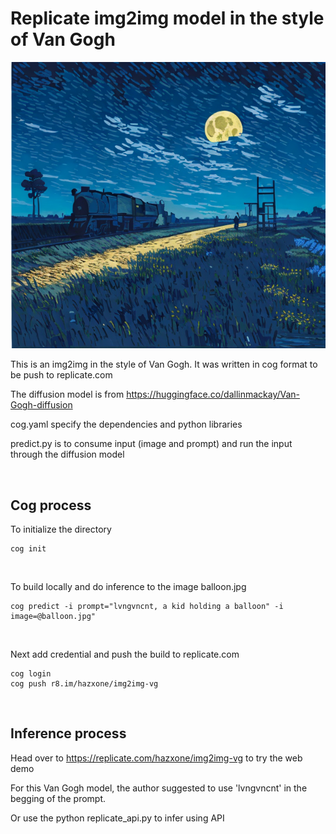 # Replicate img2img model in the style of Van Gogh

![Screenshot](VG-train.png)

This is an img2img in the style of Van Gogh.
It was written in cog format to be push to replicate.com

The diffusion model is from https://huggingface.co/dallinmackay/Van-Gogh-diffusion

cog.yaml specify the dependencies and python libraries

predict.py is to consume input (image and prompt) and run the input through the diffusion model

&nbsp;

## Cog process

To initialize the directory
```
cog init
```
&nbsp;

To build locally and do inference to the image balloon.jpg
```
cog predict -i prompt="lvngvncnt, a kid holding a balloon" -i image=@balloon.jpg"
```
&nbsp;

Next add credential and push the build to replicate.com
```
cog login
cog push r8.im/hazxone/img2img-vg
```


&nbsp;

## Inference process

Head over to https://replicate.com/hazxone/img2img-vg to try the web demo

For this Van Gogh model, the author suggested to use 'lvngvncnt' in the begging of the prompt.

Or use the python replicate_api.py to infer using API
